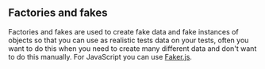 ## Factories and fakes
Factories and fakes are used to create fake data and fake instances of objects so that you can use as realistic tests data on your tests, often you want to do this when you need to create many different data and don't want to do this manually.
For JavaScript you can use [Faker.js](https://fakerjs.dev/).
